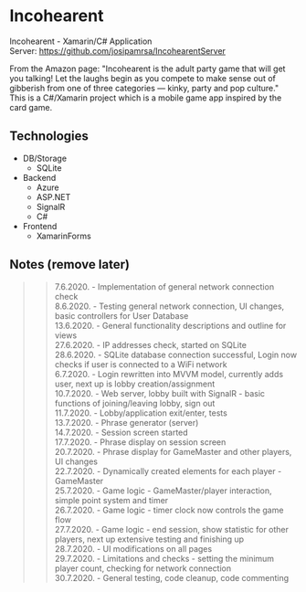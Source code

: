 # Incohearent
Incohearent - Xamarin/C# Application  
Server: https://github.com/josipamrsa/IncohearentServer

From the Amazon page: "Incohearent is the adult party game that will get you talking! Let the laughs begin as you compete to make sense out of gibberish from one of three categories — kinky, party and pop culture."  
This is a C#/Xamarin project which is a mobile game app inspired by the card game. 

## Technologies
* DB/Storage
  * SQLite
* Backend
  * Azure
  * ASP.NET
  * SignalR
  * C#
* Frontend
  * XamarinForms


## Notes (remove later)
>> 7.6.2020. - Implementation of general network connection check  
>> 8.6.2020. - Testing general network connection, UI changes, basic controllers for User Database  
>> 13.6.2020. - General functionality descriptions and outline for views  
>> 27.6.2020. - IP addresses check, started on SQLite  
>> 28.6.2020. - SQLite database connection successful, Login now checks if user is connected to a WiFi network  
>> 6.7.2020. - Login rewritten into MVVM model, currently adds user, next up is lobby creation/assignment  
>> 10.7.2020. - Web server, lobby built with SignalR - basic functions of joining/leaving lobby, sign out  
>> 11.7.2020. - Lobby/application exit/enter, tests  
>> 13.7.2020. - Phrase generator (server)  
>> 14.7.2020. - Session screen started  
>> 17.7.2020. - Phrase display on session screen  
>> 20.7.2020. - Phrase display for GameMaster and other players, UI changes  
>> 22.7.2020. - Dynamically created elements for each player - GameMaster  
>> 25.7.2020. - Game logic - GameMaster/player interaction, simple point system and timer  
>> 26.7.2020. - Game logic - timer clock now controls the game flow  
>> 27.7.2020. - Game logic - end session, show statistic for other players, next up extensive testing and finishing up  
>> 28.7.2020. - UI modifications on all pages   
>> 29.7.2020. - Limitations and checks - setting the minimum player count, checking for network connection  
>> 30.7.2020. - General testing, code cleanup, code commenting
